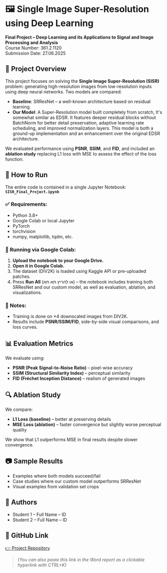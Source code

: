 # 🖼️ Single Image Super-Resolution using Deep Learning  
**Final Project – Deep Learning and its Applications to Signal and Image Processing and Analysis**  
Course Number: 361.2.1120  
Submission Date: 27.06.2025  

## 📌 Project Overview
This project focuses on solving the **Single Image Super-Resolution (SISR)** problem: generating high-resolution images from low-resolution inputs using deep neural networks. Two models are compared:
- **Baseline**: SRResNet – a well-known architecture based on residual learning.
- **Our Model**: A Super-Resolution model built completely from scratch, It's somewhat similar as EDSR. It features deeper residual blocks without BatchNorm for better detail preservation, adaptive learning rate scheduling, and improved normalization layers. This model is both a ground-up implementation and an enhancement over the original EDSR architecture.


We evaluated performance using **PSNR**, **SSIM**, and **FID**, and included an **ablation study** replacing L1 loss with MSE to assess the effect of the loss function.


## 🚀 How to Run
The entire code is contained in a single Jupyter Notebook:  
**`SISR_Final_Project.ipynb`**

### ✅ Requirements:
- Python 3.8+
- Google Colab or local Jupyter
- PyTorch
- torchvision
- numpy, matplotlib, tqdm, etc.

### 📂 Running via Google Colab:
1. **Upload the notebook to your Google Drive.**
2. **Open it in Google Colab.**
3. The dataset (DIV2K) is loaded using Kaggle API or pre-uploaded patches.
4. Press **Run All** (או להריץ תא תא) – the notebook includes training both SRResNet and our custom model, as well as evaluation, ablation, and visualizations.

### 📌 Notes:
- Training is done on ×4 downscaled images from DIV2K.
- Results include **PSNR/SSIM/FID**, side-by-side visual comparisons, and loss curves.

## 📊 Evaluation Metrics
We evaluate using:
- **PSNR (Peak Signal-to-Noise Ratio)** – pixel-wise accuracy
- **SSIM (Structural Similarity Index)** – perceptual similarity
- **FID (Fréchet Inception Distance)** – realism of generated images

## 🔍 Ablation Study
We compare:
- **L1 Loss (baseline)** – better at preserving details  
- **MSE Loss (ablation)** – faster convergence but slightly worse perceptual quality  

We show that L1 outperforms MSE in final results despite slower convergence.

## 📷 Sample Results
- Examples where both models succeed/fail
- Case studies where our custom model outperforms SRResNet
- Visual examples from validation set crops

## 👥 Authors
- Student 1 – Full Name – ID  
- Student 2 – Full Name – ID

## 🔗 GitHub Link
[👉 Project Repository](https://github.com/your-username/super-resolution-project)  
> *(You can also paste this link in the Word report as a clickable hyperlink with CTRL+K)*


